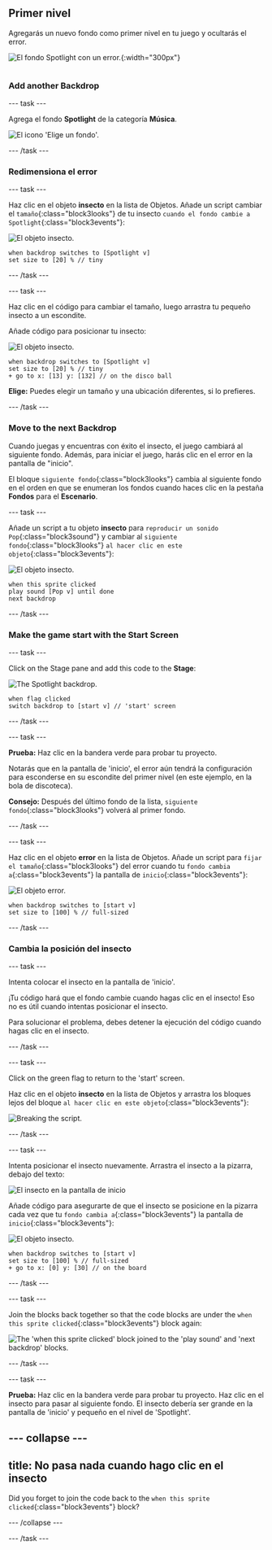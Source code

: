 ## Primer nivel

<div style="display: flex; flex-wrap: wrap">
<div style="flex-basis: 200px; flex-grow: 1; margin-right: 15px;">
Agregarás un nuevo fondo como primer nivel en tu juego y ocultarás el error.
</div>
<div>

![El fondo Spotlight con un error.](images/first-level.png){:width="300px"}

</div>
</div>

### Add another Backdrop

--- task ---

Agrega el fondo **Spotlight** de la categoría **Música**.

![El icono 'Elige un fondo'.](images/backdrop-button.png)

--- /task ---

### Redimensiona el error

--- task ---

Haz clic en el objeto **insecto** en la lista de Objetos. Añade un script cambiar el `tamaño`{:class="block3looks"} de tu insecto `cuando el fondo cambie a Spotlight`{:class="block3events"}:

![El objeto insecto.](images/bug-sprite.png)

```blocks3
when backdrop switches to [Spotlight v]
set size to [20] % // tiny
```

--- /task ---

--- task ---

Haz clic en el código para cambiar el tamaño, luego arrastra tu pequeño insecto a un escondite.

Añade código para posicionar tu insecto:

![El objeto insecto.](images/bug-sprite.png)

```blocks3
when backdrop switches to [Spotlight v]
set size to [20] % // tiny
+ go to x: [13] y: [132] // on the disco ball
```

**Elige:** Puedes elegir un tamaño y una ubicación diferentes, si lo prefieres.

--- /task ---

### Move to the next Backdrop

Cuando juegas y encuentras con éxito el insecto, el juego cambiará al siguiente fondo. Además, para iniciar el juego, harás clic en el error en la pantalla de "inicio".

El bloque `siguiente fondo`{:class="block3looks"} cambia al siguiente fondo en el orden en que se enumeran los fondos cuando haces clic en la pestaña **Fondos** para el **Escenario**.

--- task ---

Añade un script a tu objeto **insecto** para `reproducir un sonido Pop`{:class="block3sound"} y cambiar al `siguiente fondo`{:class="block3looks"} `al hacer clic en este objeto`{:class="block3events"}:

![El objeto insecto.](images/bug-sprite.png)

```blocks3
when this sprite clicked
play sound [Pop v] until done
next backdrop
```

--- /task ---

### Make the game start with the Start Screen

--- task ---

Click on the Stage pane and add this code to the **Stage**:

![The Spotlight backdrop.](images/stage-image.png)

```blocks3
when flag clicked
switch backdrop to [start v] // 'start' screen
```

--- /task ---

--- task ---

**Prueba:** Haz clic en la bandera verde para probar tu proyecto.

Notarás que en la pantalla de 'inicio', el error aún tendrá la configuración para esconderse en su escondite del primer nivel (en este ejemplo, en la bola de discoteca).

**Consejo:** Después del último fondo de la lista, `siguiente fondo`{:class="block3looks"} volverá al primer fondo.

--- /task ---

--- task ---

Haz clic en el objeto **error** en la lista de Objetos. Añade un script para `fijar el tamaño`{:class="block3looks"} del error cuando tu `fondo cambia a`{:class="block3events"} la pantalla de `inicio`{:class="block3events"}:

![El objeto error.](images/bug-sprite.png)

```blocks3
when backdrop switches to [start v]
set size to [100] % // full-sized
```

--- /task ---

### Cambia la posición del insecto

--- task ---

Intenta colocar el insecto en la pantalla de 'inicio'.

¡Tu código hará que el fondo cambie cuando hagas clic en el insecto! Eso no es útil cuando intentas posicionar el insecto.

Para solucionar el problema, debes detener la ejecución del código cuando hagas clic en el insecto.

--- /task ---

--- task ---

Click on the green flag to return to the 'start' screen.

Haz clic en el objeto **insecto** en la lista de Objetos y arrastra los bloques lejos del bloque `al hacer clic en este objeto`{:class="block3events"}:

![Breaking the script.](images/breaking-script.png)

--- /task ---

--- task ---

Intenta posicionar el insecto nuevamente. Arrastra el insecto a la pizarra, debajo del texto:

![El insecto en la pantalla de inicio](images/bug-chalkboard.png)

Añade código para asegurarte de que el insecto se posicione en la pizarra cada vez que tu `fondo cambia a`{:class="block3events"} la pantalla de `inicio`{:class="block3events"}:

![El objeto insecto.](images/bug-sprite.png)

```blocks3
when backdrop switches to [start v]
set size to [100] % // full-sized
+ go to x: [0] y: [30] // on the board
```

--- /task ---

--- task ---

Join the blocks back together so that the code blocks are under the `when this sprite clicked`{:class="block3events"} block again:

![The 'when this sprite clicked' block joined to the 'play sound' and 'next backdrop' blocks.](images/fixed-script.png)

--- /task ---

--- task ---

**Prueba:** Haz clic en la bandera verde para probar tu proyecto. Haz clic en el insecto para pasar al siguiente fondo. El insecto debería ser grande en la pantalla de 'inicio' y pequeño en el nivel de 'Spotlight'.

--- collapse ---
---
title: No pasa nada cuando hago clic en el insecto
---

Did you forget to join the code back to the `when this sprite clicked`{:class="block3events"} block?

--- /collapse ---

--- /task ---
